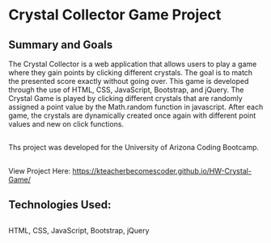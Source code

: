 # Crystal Collector Game Project

## Summary and Goals
The Crystal Collector is a web application that allows users to play a game where they gain points by clicking different crystals.  The goal is to match the presented score exactly without going over. This game is developed through the use of HTML, CSS, JavaScript, Bootstrap, and jQuery. The Crystal Game is played by clicking different crystals that are randomly assigned a point value by the Math.random function in javascript. After each game, the crystals are dynamically created once again with different point values and new on click functions.

##
Ths project was developed for the University of Arizona Coding Bootcamp.

##
View Project Here:   https://kteacherbecomescoder.github.io/HW-Crystal-Game/


## Technologies Used:
##
HTML, CSS, JavaScript, Bootstrap, jQuery



